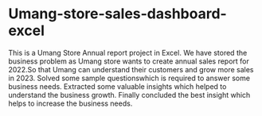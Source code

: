 # Umang-store-sales-dashboard-excel
This is a Umang Store Annual report project in Excel.
We have stored the business problem as Umang store wants to create annual sales report for 2022.So that Umang can understand their customers and grow more sales in 2023.
Solved some sample questionswhich is required to answer some business needs.
Extracted some valuable insights which helped to understand the business growth.
Finally concluded the best insight which helps to increase the business needs.
